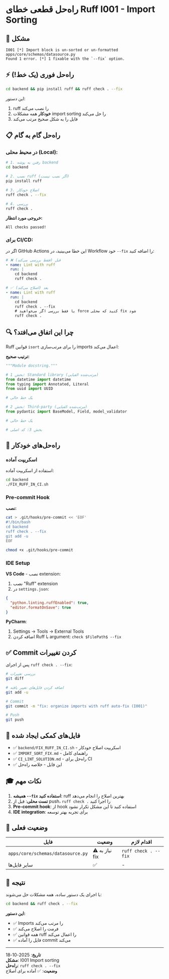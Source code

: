 # راه‌حل قطعی خطای Ruff I001 - Import Sorting

## 🎯 مشکل

```
I001 [*] Import block is un-sorted or un-formatted
apps/core/schemas/datasource.py
Found 1 error. [*] 1 fixable with the `--fix` option.
```

## ⚡ راه‌حل فوری (یک خط!)

```bash
cd backend && pip install ruff && ruff check . --fix
```

این دستور:
1. ruff را نصب می‌کند
2. **خودکار** همه مشکلات import sorting را حل می‌کند
3. فایل را به شکل صحیح مرتب می‌کند

## 📋 راه‌حل گام به گام

### در محیط محلی (Local):

```bash
# 1. رفتن به پوشه backend
cd backend

# 2. نصب ruff (اگر نصب نیست)
pip install ruff

# 3. اصلاح خودکار
ruff check . --fix

# 4. بررسی
ruff check .
```

**خروجی مورد انتظار:**
```
All checks passed!
```

### برای CI/CD:

اگر در GitHub Actions این خطا می‌بینید، در Workflow خود `--fix` را اضافه کنید:

```yaml
# ❌ قبل (فقط بررسی می‌کند)
- name: Lint with ruff
  run: |
    cd backend
    ruff check .

# ✅ بعد (اصلاح می‌کند)
- name: Lint with ruff
  run: |
    cd backend
    ruff check . --fix
    # یا فقط بررسی اگر می‌خواهید force کنید که محلی fix شود
    ruff check .
```

## 🔍 چرا این اتفاق می‌افتد؟

Ruff قوانین `isort` را برای مرتب‌سازی imports اعمال می‌کند:

**ترتیب صحیح:**
```python
"""Module docstring."""

# بخش 1: Standard library (مرتب‌شده الفبایی)
from datetime import datetime
from typing import Annotated, Literal
from uuid import UUID

# یک خط خالی

# بخش 2: Third-party (مرتب‌شده الفبایی)
from pydantic import BaseModel, Field, model_validator

# یک خط خالی

# بخش 3: کد اصلی
```

## 🚀 راه‌حل‌های خودکار

### اسکریپت آماده

استفاده از اسکریپت آماده:

```bash
cd backend
./FIX_RUFF_IN_CI.sh
```

### Pre-commit Hook

**نصب:**
```bash
cat > .git/hooks/pre-commit << 'EOF'
#!/bin/bash
cd backend
ruff check . --fix
git add -u
EOF

chmod +x .git/hooks/pre-commit
```

### IDE Setup

**VS Code** - نصب extension:
1. نصب "Ruff" extension
2. در `settings.json`:
```json
{
  "python.linting.ruffEnabled": true,
  "editor.formatOnSave": true
}
```

**PyCharm**:
1. Settings → Tools → External Tools
2. اضافه کردن Ruff با argument: `check $FilePath$ --fix`

## ✅ Commit کردن تغییرات

پس از اجرای `ruff check . --fix`:

```bash
# بررسی تغییرات
git diff

# اضافه کردن فایل‌های تغییر یافته
git add -u

# Commit
git commit -m "fix: organize imports with ruff auto-fix (I001)"

# Push
git push
```

## 📝 فایل‌های کمکی ایجاد شده

- ✅ `backend/FIX_RUFF_IN_CI.sh` - اسکریپت اصلاح خودکار
- ✅ `IMPORT_SORT_FIX.md` - راهنمای کامل
- ✅ `CI_LINT_SOLUTION.md` - راه‌حل برای CI
- ✅ این فایل - خلاصه راه‌حل

## 🎓 نکات مهم

1. **همیشه `--fix` استفاده کنید**: ruff بهترین اصلاح را انجام می‌دهد
2. **تست محلی**: قبل از push، `ruff check .` را اجرا کنید
3. **Pre-commit hook**: از hook استفاده کنید تا این مشکل تکرار نشود
4. **IDE integration**: برای تجربه بهتر توسعه

## 🔄 وضعیت فعلی

| فایل | وضعیت | اقدام لازم |
|------|-------|-----------|
| `apps/core/schemas/datasource.py` | ⚠️ نیاز به fix | `ruff check . --fix` |
| سایر فایل‌ها | ✅ | - |

## 🎉 نتیجه

با اجرای یک دستور ساده، همه مشکلات حل می‌شوند:

```bash
cd backend && ruff check . --fix
```

**این دستور:**
- ✅ Imports را مرتب می‌کند
- ✅ فرمت را اصلاح می‌کند
- ✅ همه قوانین ruff را اعمال می‌کند
- ✅ فایل را آماده commit می‌کند

---

**تاریخ**: 2025-10-18  
**مشکل**: I001 Import sorting  
**راه‌حل**: `ruff check . --fix`  
**وضعیت**: ✅ آماده برای اصلاح
